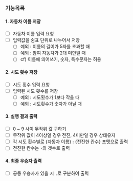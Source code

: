 ### 기능목록

#### 1. 자동차 이름 저장

- [ ] 자동차 이름 입력 요청
- [ ] 입력값을 쉼표 단위로 나누어서 저장
    - [ ] 예외 : 이름의 길이가 5자를 초과할 때
    - [ ] 예외 : 참여 자동차가 2대 미만일 때
    - [ ] cf) 이름에 띄어쓰기, 숫자, 특수문자는 허용

#### 2. 시도 횟수 저장

- [ ] 시도 횟수 입력 요청
- [ ] 입력된 시도 횟수를 저장
    - [ ] 예외 : 시도횟수가 1보다 작을 때
    - [ ] 예외 : 시도횟수가 숫자가 아닐 때

#### 3. 실행 결과 출력

- [ ] 0 ~ 9 사이 무작위 값 구하기
- [ ] 무작위 값이 4이상일 경우 전진, 4미만일 경우 상태유지
- [ ] 각 시도 횟수별로 {자동차 이름} : {전진한 칸수} 포맷으로 출력
- [ ] 전진한 칸수는 `-`의 갯수로 출력

#### 4. 최종 우승자 출력

- [ ] 공동 우승자가 있을 시 `,`로 구분하여 출력